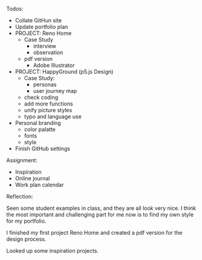 


Todos:

 - Collate GitHun site
 - Update portfolio plan
 - PROJECT: Reno Home
	 - Case Study
		 - 	interview
		 - observation
	 - pdf version
		 - Adobe Illustrator
 - PROJECT: HappyGround (p5.js Design)
	- Case Study:
		- personas
		- user journey map
	- check coding
	- add more functions
	- unify picture styles
	- typo and language use
 - Personal branding
	 - color palatte
	 - fonts
	 - style
-  Finish GitHub settings



Assignment:

 - Inspiration
 - Online journal
 - Work plan calendar


Reflection:

Seen some student examples in class, and they are all look very nice. I think the most important and challenging part for me now is to find my own style for my portfolio.

I finished my first project Reno Home and created a pdf version for the design process.

Looked up some inspiration projects. 

